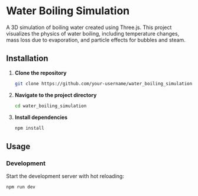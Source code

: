 # Water Boiling Simulation

A 3D simulation of boiling water created using Three.js. This project visualizes the physics of water boiling, including temperature changes, mass loss due to evaporation, and particle effects for bubbles and steam.

## Installation

1. **Clone the repository**
    ```bash
    git clone https://github.com/your-username/water_boiling_simulation.git
    ```
2. **Navigate to the project directory**
    ```bash
    cd water_boiling_simulation
    ```
3. **Install dependencies**
    ```bash
    npm install
    ```

## Usage

### Development

Start the development server with hot reloading:

```bash
npm run dev
```
